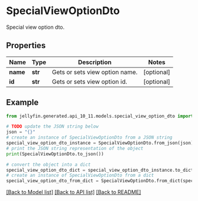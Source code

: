 # SpecialViewOptionDto

Special view option dto.

## Properties

Name | Type | Description | Notes
------------ | ------------- | ------------- | -------------
**name** | **str** | Gets or sets view option name. | [optional] 
**id** | **str** | Gets or sets view option id. | [optional] 

## Example

```python
from jellyfin.generated.api_10_11.models.special_view_option_dto import SpecialViewOptionDto

# TODO update the JSON string below
json = "{}"
# create an instance of SpecialViewOptionDto from a JSON string
special_view_option_dto_instance = SpecialViewOptionDto.from_json(json)
# print the JSON string representation of the object
print(SpecialViewOptionDto.to_json())

# convert the object into a dict
special_view_option_dto_dict = special_view_option_dto_instance.to_dict()
# create an instance of SpecialViewOptionDto from a dict
special_view_option_dto_from_dict = SpecialViewOptionDto.from_dict(special_view_option_dto_dict)
```
[[Back to Model list]](README.md#documentation-for-models) [[Back to API list]](README.md#documentation-for-api-endpoints) [[Back to README]](README.md)


